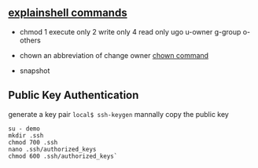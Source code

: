 ## [explainshell commands](explainshell.com)
- chmod 1 execute only 2 write only 4 read only  ugo
u-owner g-group o-others
- chown an abbreviation of change owner
[chown command](http://www.cnblogs.com/peida/archive/2012/12/04/2800684.html)

- snapshot

## Public Key Authentication
generate a key pair
`local$ ssh-keygen`
mannally copy the public key
```
su - demo
mkdir .ssh
chmod 700 .ssh
nano .ssh/authorized_keys
chmod 600 .ssh/authorized_keys`
```
